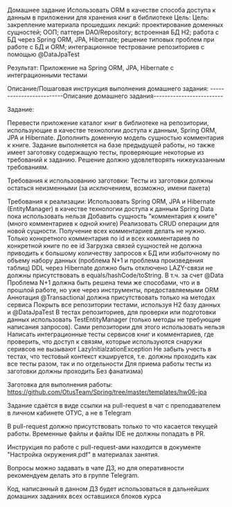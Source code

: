 Домашнее задание
Использовать ORM в качестве способа доступа к данным в приложении для хранения книг в библиотеке
Цель:
Цель: закрепление материала прошедших лекций: проектирование доменных сущностей;
ООП;
паттерн DAO/Repository;
встроенная БД H2;
работа с БД через Spring ORM,
JPA,
Hibernate;
решение типовых проблем при работе с БД и ORM;
интеграционное тестрование репозиториев с помощью @DataJpaTest

Результат: Приложение на Spring ORM, JPA, Hibernate с интеграционными тестами

Описание/Пошаговая инструкция выполнения домашнего задания:
-------------------------Описание домашнего задания-------------------------

Задание:

Перевести приложение каталог книг в библиотеке на репозитории, использующие в качестве технологии доступа к данным, Spring ORM, JPA и Hibernate. Дополнить доменную модель сущностью комментария к книге. Задание выполняется на базе предыдущей работы, но также имеет заготовку содержащую тесты, проверяющие некоторые из требований к заданию. Решение должно удовлетворять нижеуказанным требованиям.


Требования к использованию заготовки:
Тесты из заготовки должны остаться неизменными (за исключением, возможно, имени пакета)

Требования к реализации:
Использовать Spring ORM, JPA и Hibernate (EntityManager) в качестве технологии доступа к данным
Spring Data пока использовать нельзя
Добавить сущность "комментария к книге" (много комментариев к одной книге)
Реализовать CRUD операции для новой сущности. Получение всех комментариев делать не нужно. Только конкретного комментария по id и всех комментариев по конкретной книге по ее id
Загрузка связей сущностей не должна приводить к большому количеству запросов к БД или избыточному по объему набору данных (проблема N+1 и проблема произведения таблиц)
DDL через Hibernate должно быть отключено
LAZY-связи не должны присутствовать в equals/hashCode/toString. В т.ч. за счет @Data
Проблема N+1 должна быть решена теми же способами, что и в прошлой работе, но уже через инструменты, предоставляемыми ORM
Аннотация @Transactional должна присутствовать только на методах сервиса
Покрыть все репозитории тестами, используя H2 базу данных и @DataJpaTest
В тестах репозиториев, для проверки или подготовки данных использовать TestEntityManager (только методы не требующие написания запросов). Сами репозитории для этого использовать нельзя
Написать интеграционные тесты сервисов книг и комментариев, где проверить, что доступ к связям, которые используются снаружи серивсов не вызывают LazyInitialzationException
Не забыть учесть в тестах, что тестовый контекст кэшируется, т.е. должны проходить как все тесты разом, так и по отдельности
Для приема работы тесты из заготовки должны проходить
Без фанатизма)


Заготовка для выполнения работы: https://github.com/OtusTeam/Spring/tree/master/templates/hw06-jpa



Задание сдаётся в виде ссылки на pull-request в чат с преподавателем в личном кабинете ОТУС, а не в Telegram


В pull-request должно присутствовать только то что касается текущей работы. Временные файлы и файлы IDE не должны попадать в PR.


Инструкция по работе с pull-request-ами находится в документе "Настройка окружения.pdf" в материалах занятия.


Вопросы можно задавать в чате ДЗ, но для оперативности рекомендуем делать это в группе Telegram.


Код, написанный в данном ДЗ будет использоваться в дальнейших домашних заданиях всех оставшихся блоков курса